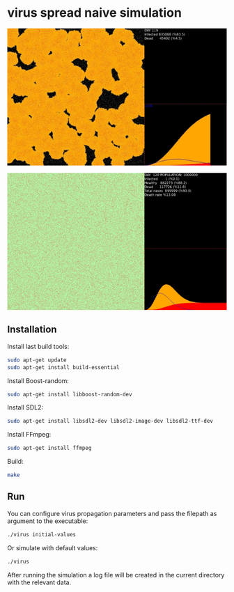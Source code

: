 # virus spread naive simulation

![GitHub Logo](/image.jpg)

![GitHub Logo](/image_2.jpg)

## Installation

Install last build tools:
```bash
sudo apt-get update
sudo apt-get install build-essential
```

Install Boost-random:
```bash
sudo apt-get install libboost-random-dev
```

Install SDL2:
```bash
sudo apt-get install libsdl2-dev libsdl2-image-dev libsdl2-ttf-dev
```

Install FFmpeg:
```bash
sudo apt-get install ffmpeg
```

Build:
```bash
make
```

## Run
You can configure virus propagation parameters and pass the filepath as argument to the executable:
```bash
./virus initial-values
```
Or simulate with default values:
```bash
./virus
```

After running the simulation a log file will be created in the current directory with the relevant data.
